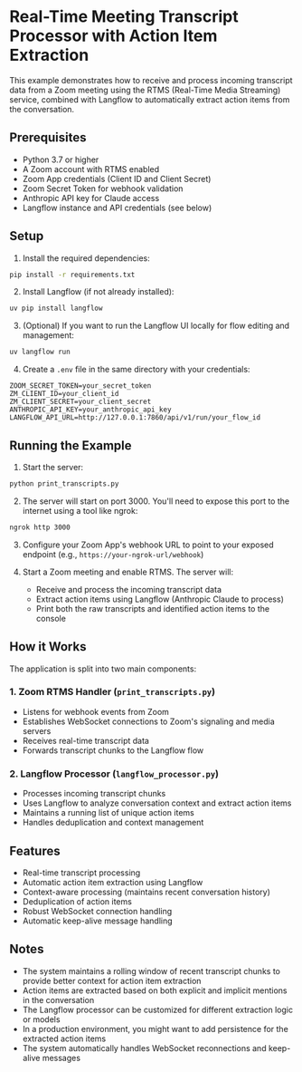 # Real-Time Meeting Transcript Processor with Action Item Extraction

This example demonstrates how to receive and process incoming transcript data from a Zoom meeting using the RTMS (Real-Time Media Streaming) service, combined with Langflow to automatically extract action items from the conversation.

## Prerequisites

- Python 3.7 or higher
- A Zoom account with RTMS enabled
- Zoom App credentials (Client ID and Client Secret)
- Zoom Secret Token for webhook validation
- Anthropic API key for Claude access
- Langflow instance and API credentials (see below) 


## Setup

1. Install the required dependencies:
```bash
pip install -r requirements.txt
```

2. Install Langflow (if not already installed):
```bash
uv pip install langflow
```

3. (Optional) If you want to run the Langflow UI locally for flow editing and management:
```bash
uv langflow run
```

4. Create a `.env` file in the same directory with your credentials:
```
ZOOM_SECRET_TOKEN=your_secret_token
ZM_CLIENT_ID=your_client_id
ZM_CLIENT_SECRET=your_client_secret
ANTHROPIC_API_KEY=your_anthropic_api_key
LANGFLOW_API_URL=http://127.0.0.1:7860/api/v1/run/your_flow_id
```

## Running the Example

1. Start the server:
```bash
python print_transcripts.py
```

2. The server will start on port 3000. You'll need to expose this port to the internet using a tool like ngrok:
```bash
ngrok http 3000
```

3. Configure your Zoom App's webhook URL to point to your exposed endpoint (e.g., `https://your-ngrok-url/webhook`)

4. Start a Zoom meeting and enable RTMS. The server will:
   - Receive and process the incoming transcript data
   - Extract action items using Langflow (Anthropic Claude to process)
   - Print both the raw transcripts and identified action items to the console

## How it Works

The application is split into two main components:

### 1. Zoom RTMS Handler (`print_transcripts.py`)
- Listens for webhook events from Zoom
- Establishes WebSocket connections to Zoom's signaling and media servers
- Receives real-time transcript data
- Forwards transcript chunks to the Langflow flow

### 2. Langflow Processor (`langflow_processor.py`)
- Processes incoming transcript chunks
- Uses Langflow to analyze conversation context and extract action items
- Maintains a running list of unique action items
- Handles deduplication and context management

## Features

- Real-time transcript processing
- Automatic action item extraction using Langflow
- Context-aware processing (maintains recent conversation history)
- Deduplication of action items
- Robust WebSocket connection handling
- Automatic keep-alive message handling

## Notes

- The system maintains a rolling window of recent transcript chunks to provide better context for action item extraction
- Action items are extracted based on both explicit and implicit mentions in the conversation
- The Langflow processor can be customized for different extraction logic or models
- In a production environment, you might want to add persistence for the extracted action items
- The system automatically handles WebSocket reconnections and keep-alive messages 
